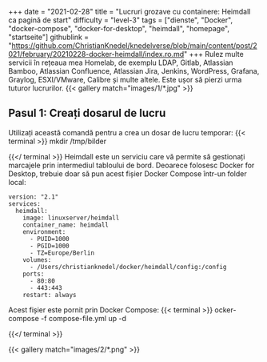 +++
date = "2021-02-28"
title = "Lucruri grozave cu containere: Heimdall ca pagină de start"
difficulty = "level-3"
tags = ["dienste", "Docker", "docker-compose", "docker-for-desktop", "heimdall", "homepage", "startseite"]
githublink = "https://github.com/ChristianKnedel/knedelverse/blob/main/content/post/2021/february/20210228-docker-heimdall/index.ro.md"
+++
Rulez multe servicii în rețeaua mea Homelab, de exemplu LDAP, Gitlab, Atlassian Bamboo, Atlassian Confluence, Atlassian Jira, Jenkins, WordPress, Grafana, Graylog, ESXI/VMware, Calibre și multe altele. Este ușor să pierzi urma tuturor lucrurilor.
{{< gallery match="images/1/*.jpg" >}}

## Pasul 1: Creați dosarul de lucru
Utilizați această comandă pentru a crea un dosar de lucru temporar:
{{< terminal >}}
mkdir /tmp/bilder

{{</ terminal >}}
Heimdall este un serviciu care vă permite să gestionați marcajele prin intermediul tabloului de bord. Deoarece folosesc Docker for Desktop, trebuie doar să pun acest fișier Docker Compose într-un folder local:
```
version: "2.1"
services:
  heimdall:
    image: linuxserver/heimdall
    container_name: heimdall
    environment:
      - PUID=1000
      - PGID=1000
      - TZ=Europe/Berlin
    volumes:
      - /Users/christianknedel/docker/heimdall/config:/config
    ports:
      - 80:80
      - 443:443
    restart: always

```
Acest fișier este pornit prin Docker Compose:
{{< terminal >}}
ocker-compose -f compose-file.yml up -d

{{</ terminal >}}

{{< gallery match="images/2/*.png" >}}
